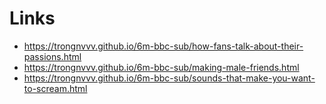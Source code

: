 # Links
- https://trongnvvv.github.io/6m-bbc-sub/how-fans-talk-about-their-passions.html
- https://trongnvvv.github.io/6m-bbc-sub/making-male-friends.html
- https://trongnvvv.github.io/6m-bbc-sub/sounds-that-make-you-want-to-scream.html
